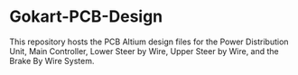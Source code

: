 # Gokart-PCB-Design
This repository hosts the PCB Altium design files for the Power Distribution Unit, Main Controller, Lower Steer by Wire, Upper Steer by Wire, and the Brake By Wire System.
